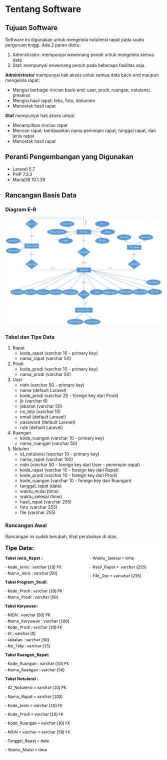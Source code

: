 # Tentang Software

## Tujuan Software

Software ini digunakan untuk mengelola notulensi rapat pada suatu perguruan tinggi. Ada 2 peran disitu:

1. Admnistrator: mempunyai wewenang penah untuk mengelola semua data
2. Staf: mempunyai wewenang penuh pada beberapa fasilitas saja.

**Administrator** mempunyai hak akses untuk semua data back-end maupun mengelola rapat:

* Mengisi berbagai rincian back-end: user, prodi, ruangan, notulensi, presensi
* Mengisi hasil rapat: teks, foto, dokumen
* Mencetak hasil rapat

**Staf** mempunyai hak akses untuk:

* Menampilkan rincian rapat
* Mencari rapat: berdasarkan nama pemimpin rapat, tanggal rapat, dan jenis rapat
* Mencetak hasil rapat 

## Peranti Pengembangan yang Digunakan

* Laravel 5.7
* PHP 7.3.2
* MariaDB 10.1.38

## Rancangan Basis Data

### Diagram E-R

![ERD](images/erd.jpg)

### Tabel dan Tipe Data

1. Rapat
   - kode_rapat (varchar 10 - primary key)
   - nama_rapat (varchar 50)
2. Prodi
   - kode_prodi (varchar 10 - primary key)
   - nama_prodi (varchar 50)
3. User
   - nidn (varchar 50 - primary key)
   - name (default Laravel)
   - kode_prodi (varchar 20 - foreign key dari Prodi)
   - jk (varchar 6)
   - jabaran (varchar 50)
   - no_telp (varchar 15)
   - email (default Laravel)
   - password (default Laravel)
   - role (default Laravel)
4. Ruangan
   - kode_ruangan (varchar 10 - primary key)
   - nama_ruangan (varchar 50)
5. Notulen
   - id_notulensi (varchar 10 - primary key)
   - nama_rapat (varchar 100)
   - nidn (varchar 50 - foreign key dari User - pemimpin rapat)
   - kode_rapat (varchar 10 - foreign key dari Rapat)
   - kode_prodi (varchar 10 - foreign key dari Prodi)
   - kode_ruangan (varchar 10 - foreign key dari Ruangan)
   - tanggal_rapat (date)
   - waktu_mulai (time)
   - waktu_selesai (time)
   - hasil_rapat (varchar 255)
   - foto (varchar 255)
   - file (varchar 255)

### Rancangan Awal

Rancangan ini sudah berubah, lihat perubahan di atas.

![Tipe Data](images/field-type.jpg)


